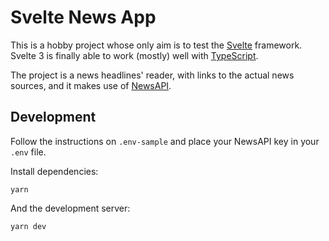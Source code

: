 # Svelte News App

This is a hobby project whose only aim is to test the [Svelte](https://svelte.dev/) framework. Svelte 3 is finally able to work (mostly) well with [TypeScript](https://svelte.dev/blog/svelte-and-typescript).

The project is a news headlines' reader, with links to the actual news sources, and it makes use of [NewsAPI](https://newsapi.org/).

## Development

Follow the instructions on `.env-sample` and place your NewsAPI key in your `.env` file.

Install dependencies:

```
yarn
```

And the development server:

```
yarn dev
```
